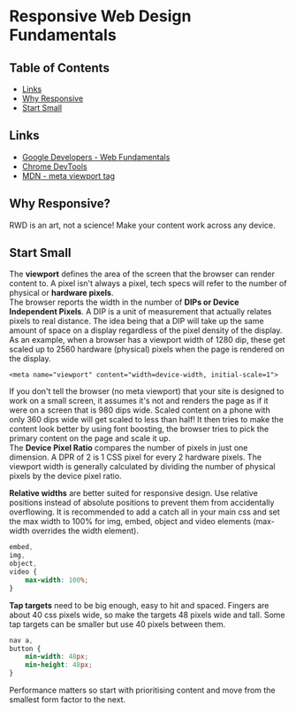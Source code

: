 # Responsive Web Design Fundamentals

## Table of Contents
* [Links](#links)
* [Why Responsive](#why-responsive?)
* [Start Small](#start-small)

## Links
* [Google Developers - Web Fundamentals](https://developers.google.com/web/fundamentals/)
* [Chrome DevTools](https://developers.google.com/web/tools/chrome-devtools/)
* [MDN - meta viewport tag](https://developer.mozilla.org/en-US/docs/Mozilla/Mobile/Viewport_meta_tag)

## Why Responsive?
RWD is an art, not a science!
Make your content work across any device.

## Start Small
The **viewport** defines the area of the screen that the browser can render content to.
A pixel isn't always a pixel, tech specs will refer to the number of physical or **hardware pixels**.  
The browser reports the width in the number of **DIPs or Device Independent Pixels**. A DIP is a unit of measurement that actually relates pixels to real distance. The idea being that a DIP will take up the same amount of space on a display regardless of the pixel density of the display. As an example, when a browser has a viewport width of 1280 dip, these get scaled up to 2560 hardware (physical) pixels when the page is rendered on the display.  

`<meta name="viewport" content="width=device-width, initial-scale=1">`

If you don't tell the browser (no meta viewport) that your site is designed to work on a small screen, it assumes it's not and renders the page as if it were on a screen that is 980 dips wide. Scaled content on a phone with only 360 dips wide will get scaled to less than half! It then tries to make the content look better by using font boosting, the browser tries to pick the primary content on the page and scale it up.  
The **Device Pixel Ratio** compares the number of pixels in just one dimension. A DPR of 2 is 1 CSS pixel for every 2 hardware pixels. The viewport width is generally calculated by dividing the number of physical pixels by the device pixel ratio.

**Relative widths** are better suited for responsive design. Use relative positions instead of absolute positions to prevent them from accidentally overflowing.
It is recommended to add a catch all in your main css and set the max width to 100% for img, embed, object and video elements (max-width overrides the width element).

```CSS
embed,
img,
object,
video {
    max-width: 100%;
}
```

**Tap targets** need to be big enough, easy to hit and spaced. Fingers are about 40 css pixels wide, so make the targets 48 pixels wide and tall. Some tap targets can be smaller but use 40 pixels between them.

```CSS
nav a,
button {
    min-width: 48px;
    min-height: 48px;
}
```

Performance matters so start with prioritising content and move from the smallest form factor to the next.
